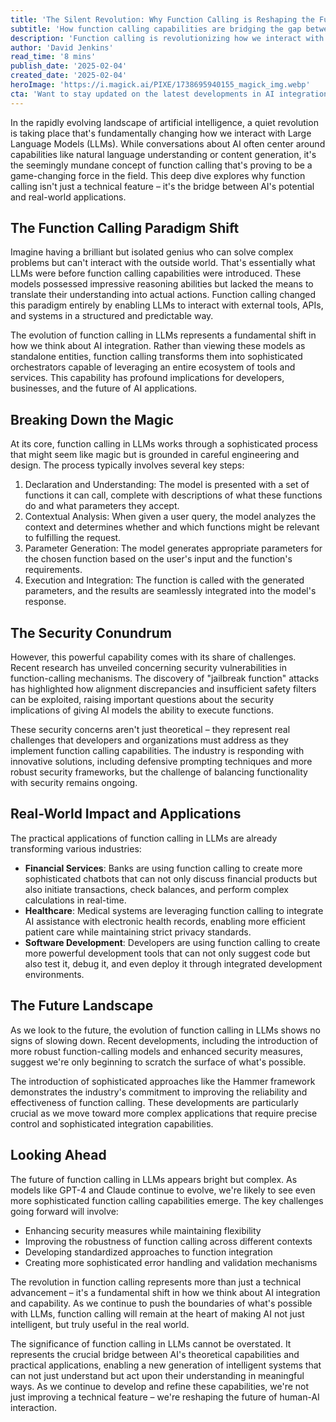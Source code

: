 ```yaml
---
title: 'The Silent Revolution: Why Function Calling is Reshaping the Future of AI Integration'
subtitle: 'How function calling capabilities are bridging the gap between AI potential and real-world applications'
description: 'Function calling is revolutionizing how we interact with Large Language Models, transforming them from isolated systems into powerful tools that can interact with external services and APIs. This technical advancement is reshaping industries from finance to healthcare, while raising important questions about security and integration.'
author: 'David Jenkins'
read_time: '8 mins'
publish_date: '2025-02-04'
created_date: '2025-02-04'
heroImage: 'https://i.magick.ai/PIXE/1738695940155_magick_img.webp'
cta: 'Want to stay updated on the latest developments in AI integration and function calling? Follow us on LinkedIn for expert insights and analysis from our team of technology specialists.'
---
```


In the rapidly evolving landscape of artificial intelligence, a quiet revolution is taking place that's fundamentally changing how we interact with Large Language Models (LLMs). While conversations about AI often center around capabilities like natural language understanding or content generation, it's the seemingly mundane concept of function calling that's proving to be a game-changing force in the field. This deep dive explores why function calling isn't just a technical feature – it's the bridge between AI's potential and real-world applications.

## The Function Calling Paradigm Shift

Imagine having a brilliant but isolated genius who can solve complex problems but can't interact with the outside world. That's essentially what LLMs were before function calling capabilities were introduced. These models possessed impressive reasoning abilities but lacked the means to translate their understanding into actual actions. Function calling changed this paradigm entirely by enabling LLMs to interact with external tools, APIs, and systems in a structured and predictable way.

The evolution of function calling in LLMs represents a fundamental shift in how we think about AI integration. Rather than viewing these models as standalone entities, function calling transforms them into sophisticated orchestrators capable of leveraging an entire ecosystem of tools and services. This capability has profound implications for developers, businesses, and the future of AI applications.

## Breaking Down the Magic

At its core, function calling in LLMs works through a sophisticated process that might seem like magic but is grounded in careful engineering and design. The process typically involves several key steps:

1. Declaration and Understanding: The model is presented with a set of functions it can call, complete with descriptions of what these functions do and what parameters they accept.
2. Contextual Analysis: When given a user query, the model analyzes the context and determines whether and which functions might be relevant to fulfilling the request.
3. Parameter Generation: The model generates appropriate parameters for the chosen function based on the user's input and the function's requirements.
4. Execution and Integration: The function is called with the generated parameters, and the results are seamlessly integrated into the model's response.

## The Security Conundrum

However, this powerful capability comes with its share of challenges. Recent research has unveiled concerning security vulnerabilities in function-calling mechanisms. The discovery of "jailbreak function" attacks has highlighted how alignment discrepancies and insufficient safety filters can be exploited, raising important questions about the security implications of giving AI models the ability to execute functions.

These security concerns aren't just theoretical – they represent real challenges that developers and organizations must address as they implement function calling capabilities. The industry is responding with innovative solutions, including defensive prompting techniques and more robust security frameworks, but the challenge of balancing functionality with security remains ongoing.

## Real-World Impact and Applications

The practical applications of function calling in LLMs are already transforming various industries:

- **Financial Services**: Banks are using function calling to create more sophisticated chatbots that can not only discuss financial products but also initiate transactions, check balances, and perform complex calculations in real-time.
- **Healthcare**: Medical systems are leveraging function calling to integrate AI assistance with electronic health records, enabling more efficient patient care while maintaining strict privacy standards.
- **Software Development**: Developers are using function calling to create more powerful development tools that can not only suggest code but also test it, debug it, and even deploy it through integrated development environments.

## The Future Landscape

As we look to the future, the evolution of function calling in LLMs shows no signs of slowing down. Recent developments, including the introduction of more robust function-calling models and enhanced security measures, suggest we're only beginning to scratch the surface of what's possible.

The introduction of sophisticated approaches like the Hammer framework demonstrates the industry's commitment to improving the reliability and effectiveness of function calling. These developments are particularly crucial as we move toward more complex applications that require precise control and sophisticated integration capabilities.

## Looking Ahead

The future of function calling in LLMs appears bright but complex. As models like GPT-4 and Claude continue to evolve, we're likely to see even more sophisticated function calling capabilities emerge. The key challenges going forward will involve:

- Enhancing security measures while maintaining flexibility
- Improving the robustness of function calling across different contexts
- Developing standardized approaches to function integration
- Creating more sophisticated error handling and validation mechanisms

The revolution in function calling represents more than just a technical advancement – it's a fundamental shift in how we think about AI integration and capability. As we continue to push the boundaries of what's possible with LLMs, function calling will remain at the heart of making AI not just intelligent, but truly useful in the real world.

The significance of function calling in LLMs cannot be overstated. It represents the crucial bridge between AI's theoretical capabilities and practical applications, enabling a new generation of intelligent systems that can not just understand but act upon their understanding in meaningful ways. As we continue to develop and refine these capabilities, we're not just improving a technical feature – we're reshaping the future of human-AI interaction.